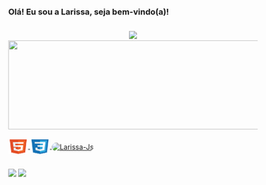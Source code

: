 ### Olá! Eu sou a Larissa, seja bem-vindo(a)!
##
<div align="center">
  <a href="https://github.com/larisloop">
  <img height="180em" src="https://github-readme-stats.vercel.app/api?username=larisloop&show_icons=true&hide=contribs,prs&cache_seconds=86400&theme=nightowl"/> 
    <img height="180em" src="https://github-readme-stats.vercel.app/api/top-langs/?username=larisloop&layout=compact&langs_count=7&theme=nightowl" width="600"/>
</div>
 
  <div style="display: inline_block"><br>
   <img align="center" alt="Larissa-HTML" height="30" width="40" src="https://raw.githubusercontent.com/devicons/devicon/master/icons/html5/html5-original.svg">
    <img align="center" alt="Larissa-CSS" height="30" width="40" src="https://raw.githubusercontent.com/devicons/devicon/master/icons/css3/css3-original.svg">
    <img align="center" alt="Larissa-Js" height="30" width="40" 
<img align="right" alt="laris" height="150" style="border-radius:50px;" src="https://c.tenor.com/W32JBtWNIiUAAAAd/baby-yoda-drink.gif" >
  </div>
  
  ##
  
  <div> 
    <a href = "mailto:larissalopescr22@outlook.com"><img src="https://img.shields.io/badge/Microsoft_Outlook-0078D4?style=for-the-badge&logo=microsoft-outlook&logoColor=white"></a>
     <a href="https://www.linkedin.com/in/larissa0395/" target="_blank"><img src="https://img.shields.io/badge/-LinkedIn-%230077B5?style=for-the-badge&logo=linkedin&logoColor=white" target="_blank"></a> 
